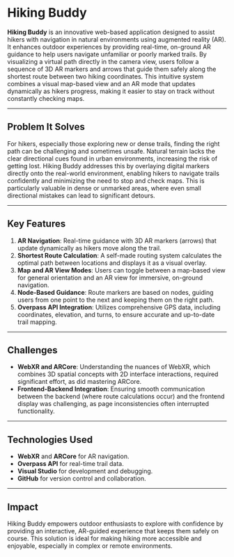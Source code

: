 # Hiking Buddy

**Hiking Buddy** is an innovative web-based application designed to assist hikers with navigation in natural environments using augmented reality (AR). It enhances outdoor experiences by providing real-time, on-ground AR guidance to help users navigate unfamiliar or poorly marked trails. By visualizing a virtual path directly in the camera view, users follow a sequence of 3D AR markers and arrows that guide them safely along the shortest route between two hiking coordinates. This intuitive system combines a visual map-based view and an AR mode that updates dynamically as hikers progress, making it easier to stay on track without constantly checking maps.

---

## Problem It Solves

For hikers, especially those exploring new or dense trails, finding the right path can be challenging and sometimes unsafe. Natural terrain lacks the clear directional cues found in urban environments, increasing the risk of getting lost. Hiking Buddy addresses this by overlaying digital markers directly onto the real-world environment, enabling hikers to navigate trails confidently and minimizing the need to stop and check maps. This is particularly valuable in dense or unmarked areas, where even small directional mistakes can lead to significant detours.

---

## Key Features

1. **AR Navigation**: Real-time guidance with 3D AR markers (arrows) that update dynamically as hikers move along the trail.
2. **Shortest Route Calculation**: A self-made routing system calculates the optimal path between locations and displays it as a visual overlay.
3. **Map and AR View Modes**: Users can toggle between a map-based view for general orientation and an AR view for immersive, on-ground navigation.
4. **Node-Based Guidance**: Route markers are based on nodes, guiding users from one point to the next and keeping them on the right path.
5. **Overpass API Integration**: Utilizes comprehensive GPS data, including coordinates, elevation, and turns, to ensure accurate and up-to-date trail mapping.

---

## Challenges

- **WebXR and ARCore**: Understanding the nuances of WebXR, which combines 3D spatial concepts with 2D interface interactions, required significant effort, as did mastering ARCore.
- **Frontend-Backend Integration**: Ensuring smooth communication between the backend (where route calculations occur) and the frontend display was challenging, as page inconsistencies often interrupted functionality.

---

## Technologies Used

- **WebXR** and **ARCore** for AR navigation.
- **Overpass API** for real-time trail data.
- **Visual Studio** for development and debugging.
- **GitHub** for version control and collaboration.

---

## Impact

Hiking Buddy empowers outdoor enthusiasts to explore with confidence by providing an interactive, AR-guided experience that keeps them safely on course. This solution is ideal for making hiking more accessible and enjoyable, especially in complex or remote environments.

